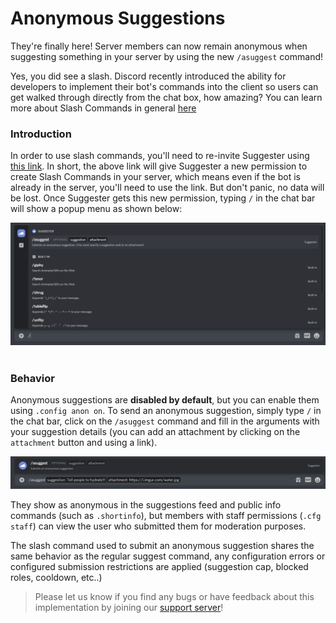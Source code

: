 # Anonymous Suggestions
They're finally here! Server members can now remain anonymous when suggesting something in your server by using the new `/asuggest` command! 

Yes, you did see a slash. Discord recently introduced the ability for developers to implement their bot's commands into the client so users can get walked through directly from the chat box, how amazing? You can learn more about Slash Commands in general [here](https://support.discord.com/hc/en-us/articles/1500000368501)

### Introduction
In order to use slash commands, you'll need to re-invite Suggester using [this link](https://suggester.js.org/invite). 
In short, the above link will give Suggester a new permission to create Slash Commands in your server, which means even if the bot is already in the server, you'll need to use the link. But don't panic, no data will be lost. Once Suggester gets this new permission, typing `/` in the chat bar will show a popup menu as shown below:

![Slash Commands Menu](../assets/slash.png)
 
### Behavior
Anonymous suggestions are **disabled by default**, but you can enable them using `.config anon on`. To send an anonymous suggestion, simply type `/` in the chat bar, click on the `/asuggest` command and fill in the arguments with your suggestion details (you can add an attachment by clicking on the `attachment` button and using a link).

![Sending an anonymous suggestion](../assets/slash-example.png)


They show as anonymous in the suggestions feed and public info commands (such as `.shortinfo`), but members with staff permissions (`.cfg staff`) can view the user who submitted them for moderation purposes. 

The slash command used to submit an anonymous suggestion shares the same behavior as the regular suggest command, any configuration errors or configured submission restrictions are applied (suggestion cap, blocked roles, cooldown, etc..)

> Please let us know if you find any bugs or have feedback about this implementation by joining our [support server](https://suggester.js.org/support)!
